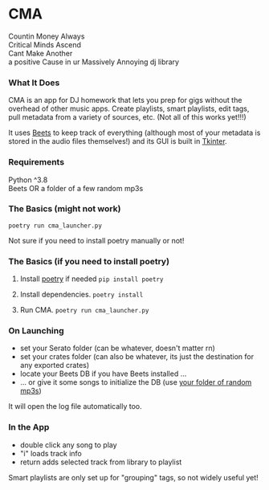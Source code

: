 # CMA
Countin Money Always<br> 
Critical Minds Ascend<br>
Cant Make Another<br>
a positive Cause in ur Massively Annoying dj library 

### What It Does
CMA is an app for DJ homework that lets you prep for gigs without the overhead of other music apps. Create playlists, smart playlists, edit tags, pull metadata from a variety of sources, etc. (Not all of this works yet!!!)

It uses [Beets](https://beets.io/) to keep track of everything (although most of your metadata is stored in the audio files themselves!) and its GUI is built in [Tkinter](https://docs.python.org/3/library/tkinter.html).

### Requirements
Python ^3.8<br>
Beets OR a folder of a few random mp3s<a name="f"></a>

### The Basics (might not work)
`poetry run cma_launcher.py`

Not sure if you need to install poetry manually or not!

### The Basics (if you need to install poetry)
1. Install [poetry](https://python-poetry.org/) if needed
`pip install poetry`

2. Install dependencies.
`poetry install`

3. Run CMA.
`poetry run cma_launcher.py`

### On Launching
- set your Serato folder (can be whatever, doesn't matter rn)
- set your crates folder (can also be whatever, its just the destination for any exported crates)
- locate your Beets DB if you have Beets installed ...
- ... or give it some songs to initialize the DB (use <a href="#f">your folder of random mp3s</a>)

It will open the log file automatically too.

### In the App
- double click any song to play
- "i" loads track info
- return adds selected track from library to playlist

Smart playlists are only set up for "grouping" tags, so not widely useful yet!


